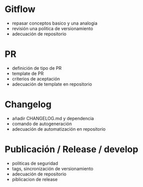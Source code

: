 # Gitflow

* repasar conceptos basico y una analogia
* revisión una politica de versionamiento
* adecuación de repositorio

# PR

* definición de tipo de PR
* template de PR
* criterios de aceptación
* adecuación de template en repositorio

# Changelog

* añadir CHANGELOG.md y dependencia
* comando de autogeneración
* adecuación de automatización en repositorio


# Publicación / Release / develop

* politicas de seguridad
* tags, sincronización de versionamiento
* adecuación de repositorio
* piblicacion de release